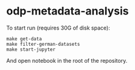 # odp-metadata-analysis

To start run (requires 30G of disk space):
```
make get-data
make filter-german-datasets
make start-jupyter
```

And open notebook in the root of the repository.
